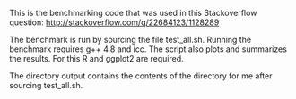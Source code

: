 This is the benchmarking code that was used in this Stackoverflow question:
http://stackoverflow.com/q/22684123/1128289

The benchmark is run by sourcing the file test_all.sh. Running the benchmark
requires g++ 4.8 and icc.  The script also plots and summarizes the results.
For this R and ggplot2 are required.

The directory output contains the contents of the directory for me after
sourcing test_all.sh.

